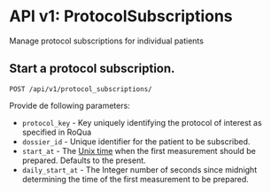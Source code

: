 API v1: ProtocolSubscriptions
==============

Manage protocol subscriptions for individual patients

## Start a protocol subscription.

    POST /api/v1/protocol_subscriptions/

Provide de following parameters:

 * `protocol_key`   - Key uniquely identifying the protocol of interest as specified in RoQua
 * `dossier_id`     - Unique identifier for the patient to be subscribed.
 * `start_at`       - The [Unix time](http://en.wikipedia.org/wiki/Unix_time) when the first measurement should be prepared. Defaults to the present.
 * `daily_start_at` - The Integer number of seconds since midnight determining the time of the first measurement to be prepared.

